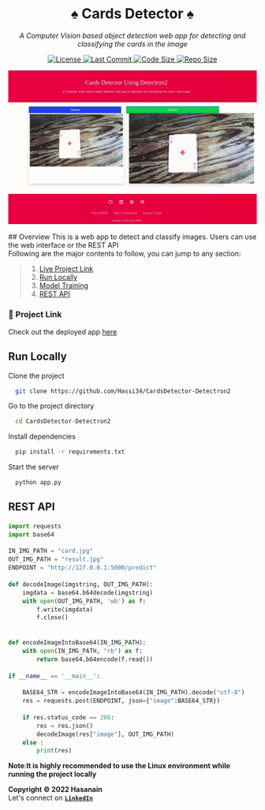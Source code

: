 <p align="center">
    <b>
        <h1 align="center">♠ Cards Detector ♠</h1>
    </b>
</p>
<p align="center">
    <em>A Computer Vision based object detection web app for detecting and classifying the cards in the image</em>
</p>

<p align="center">
    <a href="https://github.com/Hassi34/CardsDetector-Detectron2/blob/main/LICENSE">
        <img alt="License" src="https://img.shields.io/github/license/hassi34/CardsDetector-Detectron2?color=g">
    </a>
    <a href="https://github.com/Hassi34/CardsDetector-Detectron2">
        <img alt="Last Commit" src="https://img.shields.io/github/last-commit/hassi34/CardsDetector-Detectron2/main?color=g">
    </a>
    <a href="https://github.com/Hassi34/CardsDetector-Detectron2">
        <img alt="Code Size" src="https://img.shields.io/github/languages/code-size/CardsDetector-Detectron2/CardsDetector-Detectron2?color=g">
    </a>
    <a href="https://github.com/Hassi34/CardsDetector-Detectron2">
        <img alt="Repo Size" src="https://img.shields.io/github/repo-size/hassi34/CardsDetector-Detectron2?color=g">
    </a>
</p>
<p align="center">
    <img width="600" src="static/web.gif" alt="About Web-App">
</p>
## Overview
This is a web app to detect and classify images. Users can use the web interface or the REST API<br>
Following are the major contents to follow, you can jump to any section:

>   1. [Live Project Link](#)
>   2. [Run Locally](#run-local)
>   3. [Model Training](#)
>   4. [REST API](#rest-api)
### 🔗 Project Link<a id='live-project'></a>
Check out the deployed app [here](#)

## Run Locally<a id='run-local'></a>

Clone the project

```bash
  git clone https://github.com/Hassi34/CardsDetector-Detectron2
```

Go to the project directory

```bash
  cd CardsDetector-Detectron2
```

Install dependencies

```bash
  pip install -r requirements.txt
```

Start the server

```bash
  python app.py
```
## REST API<a id='rest-api'></a>
```python
import requests
import base64

IN_IMG_PATH = "card.jpg"
OUT_IMG_PATH = "result.jpg"
ENDPOINT = "http://127.0.0.1:5000/predict"

def decodeImage(imgstring, OUT_IMG_PATH):
    imgdata = base64.b64decode(imgstring)
    with open(OUT_IMG_PATH, 'wb') as f:
        f.write(imgdata)
        f.close()


def encodeImageIntoBase64(IN_IMG_PATH):
    with open(IN_IMG_PATH, "rb") as f:
        return base64.b64encode(f.read())

if __name__ == '__main__':

    BASE64_STR = encodeImageIntoBase64(IN_IMG_PATH).decode("utf-8")
    res = requests.post(ENDPOINT, json={"image":BASE64_STR})

    if res.status_code == 200:
        res = res.json()
        decodeImage(res["image"], OUT_IMG_PATH)
    else :
        print(res)
```
**Note**:**It is highly recommended to use the Linux environment while running the project locally**

**Copyright &copy; 2022 Hasanain** <br>
Let's connect on **[``LinkedIn``](https://www.linkedin.com/in/hasanain-mehmood)** <br>